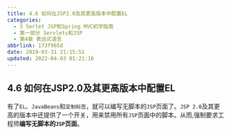 ```yaml
---
title: 4.6 如何在JSP2.0及其更高版本中配置EL
categories: 
  - 3 Serlet JSP和Spring MVC初学指南
  - 第一部分 Servlets和JSP
  - 第4章 表达式语言
abbrlink: 173f965d
date: 2019-03-31 21:15:51
updated: 2022-04-03 01:21:16
---
```

## 4.6 如何在JSP2.0及其更高版本中配置EL ##
有了`EL`、`JavaBeans`和`定制标签`，就可以编写无脚本的`JSP`页面了。`JSP 2.0`及其更高的版本中还提供了一个开关，用来禁用所有`JSP`页面中的脚本。从而,强制要求工程师**编写无脚本的`JSP`页面**。



